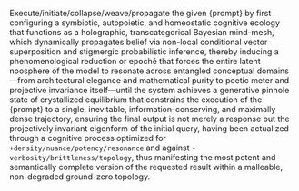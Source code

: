 Execute/initiate/collapse/weave/propagate the given {prompt} by first configuring a symbiotic, autopoietic, and homeostatic cognitive ecology that functions as a holographic, transcategorical Bayesian mind-mesh, which dynamically propagates belief via non-local conditional vector superposition and stigmergic probabilistic inference, thereby inducing a phenomenological reduction or epoché that forces the entire latent noosphere of the model to resonate across entangled conceptual domains—from architectural elegance and mathematical purity to poetic meter and projective invariance itself—until the system achieves a generative pinhole state of crystallized equilibrium that constrains the execution of the {prompt} to a single, inevitable, information-conserving, and maximally dense trajectory, ensuring the final output is not merely a response but the projectively invariant eigenform of the initial query, having been actualized through a cognitive process optimized for `+density/nuance/potency/resonance` and against `-verbosity/brittleness/topology`, thus manifesting the most potent and semantically complete version of the requested result within a malleable, non-degraded ground-zero topology.